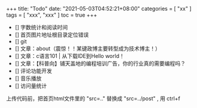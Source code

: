 +++
title: "Todo"
date: "2021-05-03T04:52:21+08:00"
categories = [
    "xx"
]
tags = [
    "xxx",
    "xxx"
]
toc = true
+++
- [] 字数统计和阅读时间
- [] 首页图片地址根目录定位错误
- [] git
- [] 文章：about（震惊！！某键政博主要转型成为技术博主！）
- [] 文章：c语言101 | 从下载IDE到Hello world！
- [] 文章：【科普向】铺天盖地的编程培训广告，你的行业真的需要编程吗？
- [] 评论功能开发
- [] 音乐播放
- [] 访问量统计

上传代码前，把首页html文件里的 "src=.."  替换成 "src=../post" , 用 ctrl+f

